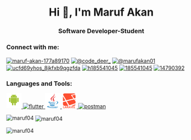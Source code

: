 <h1 align="center">Hi 👋, I'm Maruf Akan</h1>
<h3 align="center">Software Developer-Student</h3>
<h3 align="left">Connect with me:</h3>
<p align="left"><a href="https://linkedin.com/in/maruf-akan-177a89170" target="blank"><img src="https://cdn.jsdelivr.net/npm/simple-icons@3.0.1/icons/linkedin.svg" alt="maruf-akan-177a89170" width="40" height="30" align="center" /></a> <a href="https://www.instagram.com/code_deer_/" target="blank"><img src="https://cdn.jsdelivr.net/npm/simple-icons@3.0.1/icons/instagram.svg" alt="@code_deer_" width="40" height="30" align="center" /></a> <a href="https://medium.com/@marufakan01" target="blank"><img src="https://cdn.jsdelivr.net/npm/simple-icons@3.0.1/icons/medium.svg" alt="@marufakan01" width="40" height="30" align="center" /></a> <a href="https://www.youtube.com/channel/UCFD69YhoS_8jKfxb9QgzFDA" target="blank"><img src="https://cdn.jsdelivr.net/npm/simple-icons@3.0.1/icons/youtube.svg" alt="ucfd69yhos_8jkfxb9qgzfda" width="40" height="30" align="center" /></a> <a href="https://www.hackerrank.com/Maruf_Akan" target="blank"><img src="https://cdn.jsdelivr.net/npm/simple-icons@3.0.1/icons/hackerrank.svg" alt="h185541045" width="40" height="30" align="center" /></a> <a href="https://auth.geeksforgeeks.org/user/185541045" target="blank"><img src="https://cdn.jsdelivr.net/npm/simple-icons@3.0.1/icons/geeksforgeeks.svg" alt="185541045" width="40" height="30" align="center" /></a> <a href="https://stackoverflow.com/users/14790392" target="blank"><img src="https://cdn.jsdelivr.net/npm/simple-icons@3.0.1/icons/stackoverflow.svg" alt="14790392" width="40" height="30" align="center" /></a></p>
<h3 align="left">Languages and Tools:</h3>
<p align="left"><a href="https://developer.android.com" target="_blank" rel="noopener"> <img src="https://raw.githubusercontent.com/devicons/devicon/master/icons/android/android-original-wordmark.svg" alt="android" width="40" height="40" /> </a> <a href="https://flutter.dev" target="_blank" rel="noopener"> <img src="https://www.vectorlogo.zone/logos/flutterio/flutterio-icon.svg" alt="flutter" width="40" height="40" /> </a> <a href="https://www.java.com" target="_blank" rel="noopener"> <img src="https://raw.githubusercontent.com/devicons/devicon/master/icons/java/java-original.svg" alt="java" width="40" height="40" /> </a> <a href="https://laravel.com/" target="_blank" rel="noopener"> <img src="https://raw.githubusercontent.com/devicons/devicon/master/icons/laravel/laravel-plain-wordmark.svg" alt="laravel" width="40" height="40" /> </a> <a href="https://postman.com" target="_blank" rel="noopener"> <img src="https://www.vectorlogo.zone/logos/getpostman/getpostman-icon.svg" alt="postman" width="40" height="40" /> </a></p>

<p><img align="left" src="https://github-readme-stats.vercel.app/api/top-langs?username=maruf04&show_icons=true&locale=en&layout=compact" alt="maruf04" /></p>

<p>&nbsp;<img align="center" src="https://github-readme-stats.vercel.app/api?username=maruf04&show_icons=true&locale=en" alt="maruf04" /></p>

<p><img align="center" src="https://github-readme-streak-stats.herokuapp.com/?user=maruf04&" alt="maruf04" /></p>
